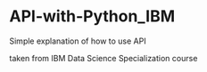 # API-with-Python_IBM
Simple explanation of how to use API 


taken from IBM Data Science Specialization course
